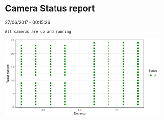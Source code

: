 Camera Status report
================
27/06/2017 - 00:15:26

    All cameras are up and running

![](camreport_files/figure-markdown_github/unnamed-chunk-2-1.png)
